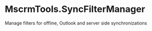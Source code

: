 # MscrmTools.SyncFilterManager
Manage filters for offline, Outlook and server side synchronizations
